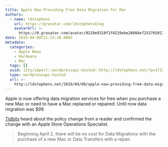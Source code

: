 ```yaml
---
title: Apple Now Providing Free Data Migration for Mac
authors:
  - name: ldstephens
    url: https://gravatar.com/ldstephensblog
    avatarUrl: >-
      https://0.gravatar.com/avatar/0219e8318f1f4229ebe26084e7253765017f43ca0c631be37dc6d0b8ad6e40a4?s=96&d=identicon&r=G
date: 2019-04-09T21:15:20.000Z
metadata:
  categories:
    - Apple News
    - Hardware
    - Mac
  tags: []
  uuid: 11ty/import::wordpressapi-hosted::http://ldstephens.net/?p=1732
  type: wordpressapi-hosted
  url: >-
    http://ldstephens.net/2019/04/09/apple-now-providing-free-data-migration-for-mac/
---
```

Apple is now offering data migration services for free when you purchase a new Mac or need to have a Mac replaced or repaired. Until now data migration was $99.

[Tidbits](https://tidbits.com/2019/04/09/apple-drops-99-data-migration-fee-for-new-macs-and-repairs/) heard about the policy change from a reader and confirmed the change with an Apple Store Operations Specialist.

> Beginning April 2, there will be no cost for Data Migrations with the purchase of a new Mac or Data Transfers with a repair.
